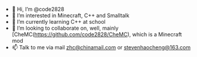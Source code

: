 - 👋 Hi, I’m @code2828
- 👀 I’m interested in Minecraft, C++ and Smalltalk
- 🌱 I’m currently learning C++ at school
- 💞️ I’m looking to collaborate on, well, mainly [CheMC(https://github.com/code2828/CheMC), which is a Minecraft mod
- 📫 Talk to me via mail zhc@chinamail.com or stevenhaocheng@163.com

<!---
code2828/code2828 is a ✨ special ✨ repository because its `README.md` (this file) appears on your GitHub profile.
You can click the Preview link to take a look at your changes.
--->
